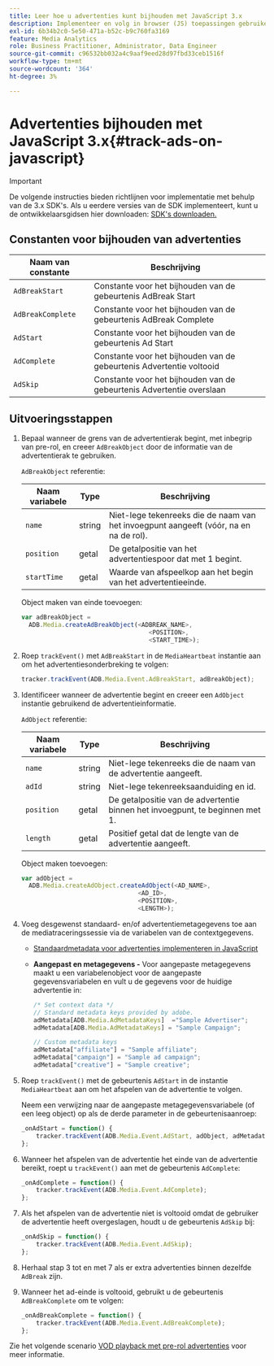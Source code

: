 ```yaml
---
title: Leer hoe u advertenties kunt bijhouden met JavaScript 3.x
description: Implementeer en volg in browser (JS) toepassingen gebruikend Media SDK.
exl-id: 6b34b2c0-5e50-471a-b52c-b9c760fa3169
feature: Media Analytics
role: Business Practitioner, Administrator, Data Engineer
source-git-commit: c96532bb032a4c9aaf9eed28d97fbd33ceb1516f
workflow-type: tm+mt
source-wordcount: '364'
ht-degree: 3%

---
```


# Advertenties bijhouden met JavaScript 3.x{#track-ads-on-javascript}

>[!IMPORTANT]
>
>De volgende instructies bieden richtlijnen voor implementatie met behulp van de 3.x SDK&#39;s. Als u eerdere versies van de SDK implementeert, kunt u de ontwikkelaarsgidsen hier downloaden: [SDK&#39;s downloaden.](/help/sdk-implement/download-sdks.md)

## Constanten voor bijhouden van advertenties

| Naam van constante | Beschrijving   |
|---|---|
| `AdBreakStart` | Constante voor het bijhouden van de gebeurtenis AdBreak Start |
| `AdBreakComplete` | Constante voor het bijhouden van de gebeurtenis AdBreak Complete |
| `AdStart` | Constante voor het bijhouden van de gebeurtenis Ad Start |
| `AdComplete` | Constante voor het bijhouden van de gebeurtenis Advertentie voltooid |
| `AdSkip` | Constante voor het bijhouden van de gebeurtenis Advertentie overslaan |

## Uitvoeringsstappen

1. Bepaal wanneer de grens van de advertentierak begint, met inbegrip van pre-rol, en creeer `AdBreakObject` door de informatie van de advertentierak te gebruiken.

   `AdBreakObject` referentie:

   | Naam variabele | Type | Beschrijving |
   | --- | --- | --- |
   | `name` | string | Niet-lege tekenreeks die de naam van het invoegpunt aangeeft (vóór, na en na de rol). |
   | `position` | getal | De getalpositie van het advertentiespoor dat met 1 begint. |
   | `startTime` | getal | Waarde van afspeelkop aan het begin van het advertentieeinde. |

   Object maken van einde toevoegen:

   ```js
   var adBreakObject =
     ADB.Media.createAdBreakObject(<ADBREAK_NAME>,
                                      <POSITION>,
                                      <START_TIME>);
   ```

1. Roep `trackEvent()` met `AdBreakStart` in de `MediaHeartbeat` instantie aan om het advertentiesonderbreking te volgen:

   ```js
   tracker.trackEvent(ADB.Media.Event.AdBreakStart, adBreakObject);
   ```

1. Identificeer wanneer de advertentie begint en creeer een `AdObject` instantie gebruikend de advertentieinformatie.

   `AdObject` referentie:

   | Naam variabele | Type | Beschrijving |
   | --- | --- | --- |
   | `name` | string | Niet-lege tekenreeks die de naam van de advertentie aangeeft. |
   | `adId` | string | Niet-lege tekenreeksaanduiding en id. |
   | `position` | getal | De getalpositie van de advertentie binnen het invoegpunt, te beginnen met 1. |
   | `length` | getal | Positief getal dat de lengte van de advertentie aangeeft. |

   Object maken toevoegen:

   ```js
   var adObject =
     ADB.Media.createAdObject.createAdObject(<AD_NAME>,
                                   <AD_ID>,
                                   <POSITION>,
                                   <LENGTH>);
   ```

1. Voeg desgewenst standaard- en/of advertentiemetagegevens toe aan de mediatraceringssessie via de variabelen van de contextgegevens.

   * [Standaardmetadata voor advertenties implementeren in JavaScript](/help/sdk-implement/track-ads/impl-std-ad-metadata/impl-std-ad-md-js/impl-std-ad-metadata-js3.md)
   * **Aangepast en metagegevens -** Voor aangepaste metagegevens maakt u een variabelenobject voor de aangepaste gegevensvariabelen en vult u de gegevens voor de huidige advertentie in:

      ```js
      /* Set context data */
      // Standard metadata keys provided by adobe.
      adMetadata[ADB.Media.AdMetadataKeys]  ="Sample Advertiser";
      adMetadata[ADB.Media.AdMetadataKeys] = "Sample Campaign";
      
      // Custom metadata keys
      adMetadata["affiliate"] = "Sample affiliate";
      adMetadata["campaign"] = "Sample ad campaign";
      adMetadata["creative"] = "Sample creative";
      ```

1. Roep `trackEvent()` met de gebeurtenis `AdStart` in de instantie `MediaHeartbeat` aan om het afspelen van de advertentie te volgen.

   Neem een verwijzing naar de aangepaste metagegevensvariabele (of een leeg object) op als de derde parameter in de gebeurtenisaanroep:

   ```js
   _onAdStart = function() {
       tracker.trackEvent(ADB.Media.Event.AdStart, adObject, adMetadata);
   };
   ```

1. Wanneer het afspelen van de advertentie het einde van de advertentie bereikt, roept u `trackEvent()` aan met de gebeurtenis `AdComplete`:

   ```js
   _onAdComplete = function() {
       tracker.trackEvent(ADB.Media.Event.AdComplete);
   };
   ```

1. Als het afspelen van de advertentie niet is voltooid omdat de gebruiker de advertentie heeft overgeslagen, houdt u de gebeurtenis `AdSkip` bij:

   ```js
   _onAdSkip = function() {
       tracker.trackEvent(ADB.Media.Event.AdSkip);
   };
   ```

1. Herhaal stap 3 tot en met 7 als er extra advertenties binnen dezelfde `AdBreak` zijn.
1. Wanneer het ad-einde is voltooid, gebruikt u de gebeurtenis `AdBreakComplete` om te volgen:

   ```js
   _onAdBreakComplete = function() {
       tracker.trackEvent(ADB.Media.Event.AdBreakComplete);
   };
   ```

Zie het volgende scenario [VOD playback met pre-rol advertenties](/help/sdk-implement/tracking-scenarios/vod-preroll-ads.md) voor meer informatie.
